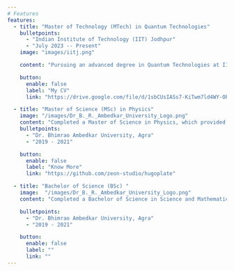```yaml
---
# Features
features:
  - title: "Master of Technology (MTech) in Quantum Technologies"
    bulletpoints:
      - "Indian Institute of Technology (IIT) Jodhpur"
      - "July 2023 -- Present"
    image: "images/iitj.png"

    content: "Pursuing an advanced degree in Quantum Technologies at IIT Jodhpur, specializing in Quantum Materials and Devices.  The curriculum integrates theoretical foundations with practical research, focusing on the development of innovative quantum devices. Engaged in exploring the intersection of quantum physics and material science. My research aims to advance the field of quantum materials by leveraging machine learning and computational methods for enhanced material design and device performance. "

    button:
      enable: false
      label: "My CV"
      link: "https://drive.google.com/file/d/1sbCUsIASs7-KiTwm7ld4WY-ORUE_ENiB/view?usp=sharing"

  - title: "Master of Science (MSc) in Physics"
    image: "/images/Dr_B._R._Ambedkar_University_Logo.png"
    content: "Completed a Master of Science in Physics, which provided a solid foundation in classical and modern physics principles. This program at St. John's College emphasized critical thinking and analytical skills, covering diverse topics such as quantum mechanics, thermodynamics, and electromagnetism. It laid the groundwork for my current specialization in quantum technologies, equipping me with the theoretical knowledge and experimental skills necessary for advanced research in the field.  "
    bulletpoints:
      - "Dr. Bhimrao Ambedkar University, Agra"
      - "2019 - 2021"

    button:
      enable: false
      label: "Know More"
      link: "https://github.com/zeon-studio/hugoplate"

  - title: "Bachelor of Science (BSc) "
    image:  "/images/Dr_B._R._Ambedkar_University_Logo.png"
    content: "Completed a Bachelor of Science in Science and Mathematics, which provided a comprehensive introduction to the fundamental concepts and theories across multiple scientific disciplines. This program at St. John's College covered a wide range of topics, including mechanics, optics, calculus, linear algebra, and statistical methods, offering a robust foundation in scientific and mathematical principles. During my undergraduate studies, I developed strong analytical and problem-solving skills, gaining hands-on experience through laboratory work and collaborative projects."

    bulletpoints:
      - "Dr. Bhimrao Ambedkar University, Agra"
      - "2019 - 2021"

    button:
      enable: false
      label: ""
      link: ""
---
```

